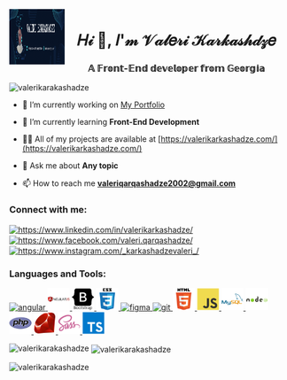 <img align="left" style="width:100px; height:100px;" src="./Valeri Karkashadze.gif" alt="Logo" />
<h1 align="center">𝐻𝒾 👋, 𝐼'𝓂 𝒱𝒶𝓁𝑒𝓇𝒾 𝒦𝒶𝓇𝓀𝒶𝓈𝒽𝒹𝓏𝑒</h1>
<h3 align="center">𝔸 𝔽𝕣𝕠𝕟𝕥-𝔼𝕟𝕕 𝕕𝕖𝕧𝕖𝕝𝕠𝕡𝕖𝕣 𝕗𝕣𝕠𝕞 𝔾𝕖𝕠𝕣𝕘𝕚𝕒</h3>

<p align="left"> <img src="https://komarev.com/ghpvc/?username=valerikarakashadze&label=Profile%20views&color=0e75b6&style=flat" alt="valerikarakashadze" /> </p>

- 🔭 I’m currently working on [My Portfolio](https://valerikarkashadze.com/)

- 🌱 I’m currently learning **Front-End Development**

- 👨‍💻 All of my projects are available at [https://valerikarkashadze.com/](https://valerikarkashadze.com/)

- 💬 Ask me about **Any topic**

- 📫 How to reach me **valeriqarqashadze2002@gmail.com**

<h3 align="left">Connect with me:</h3>
<p align="left">
<a href="https://linkedin.com/in/https://www.linkedin.com/in/valerikarkashadze/" target="blank"><img align="center" src="https://raw.githubusercontent.com/rahuldkjain/github-profile-readme-generator/master/src/images/icons/Social/linked-in-alt.svg" alt="https://www.linkedin.com/in/valerikarkashadze/" height="30" width="40" /></a>
<a href="https://fb.com/https://www.facebook.com/valeri.qarqashadze/" target="blank"><img align="center" src="https://raw.githubusercontent.com/rahuldkjain/github-profile-readme-generator/master/src/images/icons/Social/facebook.svg" alt="https://www.facebook.com/valeri.qarqashadze/" height="30" width="40" /></a>
<a href="https://instagram.com/https://www.instagram.com/_karkashadzevaleri_/" target="blank"><img align="center" src="https://raw.githubusercontent.com/rahuldkjain/github-profile-readme-generator/master/src/images/icons/Social/instagram.svg" alt="https://www.instagram.com/_karkashadzevaleri_/" height="30" width="40" /></a>
</p>

<h3 align="left">Languages and Tools:</h3>
<p align="left"> <a href="https://angular.io" target="_blank" rel="noreferrer"> <img src="https://angular.io/assets/images/logos/angular/angular.svg" alt="angular" width="40" height="40"/> </a> <a href="https://angular.io" target="_blank" rel="noreferrer"> <img src="https://raw.githubusercontent.com/devicons/devicon/master/icons/angularjs/angularjs-original-wordmark.svg" alt="angularjs" width="40" height="40"/> </a> <a href="https://getbootstrap.com" target="_blank" rel="noreferrer"> <img src="https://raw.githubusercontent.com/devicons/devicon/master/icons/bootstrap/bootstrap-plain-wordmark.svg" alt="bootstrap" width="40" height="40"/> </a> <a href="https://www.w3schools.com/css/" target="_blank" rel="noreferrer"> <img src="https://raw.githubusercontent.com/devicons/devicon/master/icons/css3/css3-original-wordmark.svg" alt="css3" width="40" height="40"/> </a> <a href="https://www.figma.com/" target="_blank" rel="noreferrer"> <img src="https://www.vectorlogo.zone/logos/figma/figma-icon.svg" alt="figma" width="40" height="40"/> </a> <a href="https://git-scm.com/" target="_blank" rel="noreferrer"> <img src="https://www.vectorlogo.zone/logos/git-scm/git-scm-icon.svg" alt="git" width="40" height="40"/> </a> <a href="https://www.w3.org/html/" target="_blank" rel="noreferrer"> <img src="https://raw.githubusercontent.com/devicons/devicon/master/icons/html5/html5-original-wordmark.svg" alt="html5" width="40" height="40"/> </a> <a href="https://developer.mozilla.org/en-US/docs/Web/JavaScript" target="_blank" rel="noreferrer"> <img src="https://raw.githubusercontent.com/devicons/devicon/master/icons/javascript/javascript-original.svg" alt="javascript" width="40" height="40"/> </a> <a href="https://www.mysql.com/" target="_blank" rel="noreferrer"> <img src="https://raw.githubusercontent.com/devicons/devicon/master/icons/mysql/mysql-original-wordmark.svg" alt="mysql" width="40" height="40"/> </a> <a href="https://nodejs.org" target="_blank" rel="noreferrer"> <img src="https://raw.githubusercontent.com/devicons/devicon/master/icons/nodejs/nodejs-original-wordmark.svg" alt="nodejs" width="40" height="40"/> </a> <a href="https://www.php.net" target="_blank" rel="noreferrer"> <img src="https://raw.githubusercontent.com/devicons/devicon/master/icons/php/php-original.svg" alt="php" width="40" height="40"/> </a> <a href="https://www.ruby-lang.org/en/" target="_blank" rel="noreferrer"> <img src="https://raw.githubusercontent.com/devicons/devicon/master/icons/ruby/ruby-original.svg" alt="ruby" width="40" height="40"/> </a> <a href="https://sass-lang.com" target="_blank" rel="noreferrer"> <img src="https://raw.githubusercontent.com/devicons/devicon/master/icons/sass/sass-original.svg" alt="sass" width="40" height="40"/> </a> <a href="https://www.typescriptlang.org/" target="_blank" rel="noreferrer"> <img src="https://raw.githubusercontent.com/devicons/devicon/master/icons/typescript/typescript-original.svg" alt="typescript" width="40" height="40"/> </a> </p>

<p><img align="left" src="https://github-readme-stats.vercel.app/api/top-langs?username=valerikarakashadze&show_icons=true&locale=en&layout=compact" alt="valerikarakashadze" /></p>

<p>&nbsp;<img align="center" src="https://github-readme-stats.vercel.app/api?username=valerikarakashadze&show_icons=true&locale=en" alt="valerikarakashadze" /></p>

<p><img align="center" src="https://github-readme-streak-stats.herokuapp.com/?user=valerikarakashadze&" alt="valerikarakashadze" /></p>
